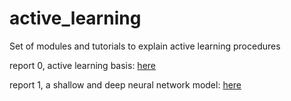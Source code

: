# active_learning
Set of modules and tutorials to explain active learning procedures


report 0, active learning basis: [here](https://williamamartinez.github.io/active_learning/tutorials/AL_test1.html)


report 1, a shallow and deep neural network model: [here](https://williamamartinez.github.io/active_learning/tutorials/shallow_neural_network.html)
